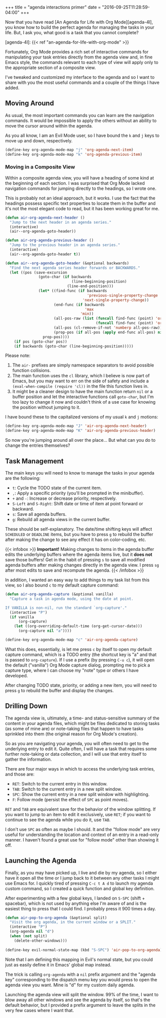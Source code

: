 +++
title = "agenda interactions primer"
date = "2016-09-25T11:28:59-04:00"
+++

Now that you have read [An Agenda for Life with Org Mode][agenda-4l], you know
how to build the perfect agenda for managing the tasks in your life. But, I ask
you, what good is a task that you cannot complete?

[agenda-4l]: {{< ref "an-agenda-for-life-with-org-mode" >}}

Fortunately, Org Mode provides a rich set of interactive commands for
manipulating your task entries directly from the agenda view and, in fine Emacs
style, the commands relevant to each type of view will apply only to the
appropriate section of a composite view.

I've tweaked and customized my interface to the agenda and so I want to share
with you the most useful commands and a couple of the things I have
added.<!--more-->

## Moving Around ##

As usual, the most important commands you can learn are the navigation
commands. It would be impossible to apply the others without an ability to move
the cursor around within the agenda.

As you all know, I am an Evil Mode user, so I have bound the `k` and `j` keys to
move up and down, respectively.

~~~cl
(define-key org-agenda-mode-map "j" 'org-agenda-next-item)
(define-key org-agenda-mode-map "k" 'org-agenda-previous-item)
~~~

### Moving in a Composite View ###

Within a composite agenda view, you will have a heading of some kind at the
beginning of each section. I was surprised that Org Mode lacked navigation
commands for jumping directly to the headings, so I wrote one.

This is probably not an ideal approach, but it works. I use the fact that the
headings possess specific text properties to locate them in the buffer and it's
not the most elegant code to read, but it has been working great for me.

~~~cl
(defun air-org-agenda-next-header ()
  "Jump to the next header in an agenda series."
  (interactive)
  (air--org-agenda-goto-header))

(defun air-org-agenda-previous-header ()
  "Jump to the previous header in an agenda series."
  (interactive)
  (air--org-agenda-goto-header t))

(defun air--org-agenda-goto-header (&optional backwards)
  "Find the next agenda series header forwards or BACKWARDS."
  (let ((pos (save-excursion
               (goto-char (if backwards
                              (line-beginning-position)
                            (line-end-position)))
               (let* ((find-func (if backwards
                                     'previous-single-property-change
                                   'next-single-property-change))
                      (end-func (if backwards
                                    'max
                                  'min))
                      (all-pos-raw (list (funcall find-func (point) 'org-agenda-structural-header)
                                         (funcall find-func (point) 'org-agenda-date-header)))
                      (all-pos (cl-remove-if-not 'numberp all-pos-raw))
                      (prop-pos (if all-pos (apply end-func all-pos) nil)))
                 prop-pos))))
    (if pos (goto-char pos))
    (if backwards (goto-char (line-beginning-position)))))
~~~

Please note:

1. The `air-` prefixes are simply namespace separators to avoid possible
   function collisions.
2. The main function uses the `cl` library, which I believe is now part of
   Emacs, but you may want to err on the side of safety and include a
   `(eval-when-compile (require 'cl))` in the file this function lives in.
3. It might be a cleaner design to have the main function return `nil` or a
   buffer position and let the interactive functions call `goto-char`, but I'm
   too lazy to change it now and couldn't think of a use case for knowing the
   position without jumping to it.

I have bound these to the capitalized versions of my usual `k` and `j` motions:

~~~cl
(define-key org-agenda-mode-map "J" 'air-org-agenda-next-header)
(define-key org-agenda-mode-map "K" 'air-org-agenda-previous-header)
~~~

So now you're jumping around all over the place... But what can you do to change
the entries themselves?

## Task Management ##

The main keys you will need to know to manage the tasks in your agenda are the
following:

* `t`: Cycle the TODO state of the current item.
* `,`: Apply a specific priority (you'll be prompted in the minibuffer).
* `+` and `-`: Increase or decrease priority, respectively.
* `S-Left` and `S-Right`: Shift date or time of item at point forward or backward.
* `s`: Save all agenda buffers.
* `g`: Rebuild all agenda views in the current buffer.

These should be self-explanatory. The date/time shifting keys will affect
`SCHEDULED` or `DEADLINE` items, but you have to press `g` to rebuild the buffer
after making the change to see any effect it has on color-coding, etc.

{{< infobox >}}
**Important!** Making changes to items in the agenda buffer edits the
underlying buffers where the agenda items live, but it **does not** save those
buffers! Get in the habit of pressing `s` to save all modified agenda buffers
after making changes directly in the agenda view. I press `sg` after most edits
to save and recompute the agenda.
{{< /infobox >}}

In addition, I wanted an easy way to add things to my task list from this view,
so I also bound `c` to my default capture command:

~~~cl
(defun air-org-agenda-capture (&optional vanilla)
  "Capture a task in agenda mode, using the date at point.

If VANILLA is non-nil, run the standard `org-capture'."
  (interactive "P")
  (if vanilla
      (org-capture)
    (let ((org-overriding-default-time (org-get-cursor-date)))
      (org-capture nil "a"))))

(define-key org-agenda-mode-map "c" 'air-org-agenda-capture)
~~~

What this does, essentially, is let me press `c` by itself to open my default
capture command, which is a TODO entry (the shortcut key is "a" and that is
passed to `org-capture`). If I use a prefix (by pressing `C-u c`), it will open
the default ("vanilla") Org Mode capture dialog, prompting me to pick a capture
type, where I can choose my "note" type or others I have developed.

After changing TODO state, priority, or adding a new item, you will need to
press `g` to rebuild the buffer and display the changes.

## Drilling Down ##

The agenda view is, ultimately, a time- and status-sensitive summary of the
content in your agenda files, which might be files dedicated to storing tasks
(as some of mine are) or note-taking files that happen to have tasks sprinkled
into them (the original reason for Org Mode's creation).

So as you are navigating your agenda, you will often need to get to the
underlying entry to edit it. Quite often, I will have a task that requires some
further note-taking or data collection, and I will use that entry itself to
gather the information.

There are four major ways in which to access the underlying task entries, and
those are:

* `RET`: Switch to the current entry in this window.
* `TAB`: Switch to the current entry in a new split window.
* `SPC`: Show the current entry in a new split window with highlighting.
* `F`: Follow mode (persist the effect of `SPC` as point moves).

`RET` and `TAB` are equivalent save for the behavior of the window splitting. If
you want to jump to an item to edit it exclusively, use `RET`; if you want to
continue to see the agenda while you do it, use `TAB`.

I don't use `SPC` as often as maybe I should. It and the "follow mode" are very
useful for understanding the location and context of an entry in a read-only
manner. I haven't found a great use for "follow mode" other than showing it off.

## Launching the Agenda ##

Finally, as you may have picked up, I live and die by my agenda, so I either
have it open all the time or I jump back to it between any other tasks I might
use Emacs for. I quickly tired of pressing `C-c t A d` to launch my agenda
custom command, so I created a quick function and global key definition.

After experimenting with a few global keys, I landed on `S-SPC` (shift +
spacebar), which is not used by anything else I'm aware of and is the easiest
thing to press that I could find. I probably press it 900 times a day.

~~~cl
(defun air-pop-to-org-agenda (&optional split)
  "Visit the org agenda, in the current window or a SPLIT."
  (interactive "P")
  (org-agenda nil "d")
  (when (not split)
    (delete-other-windows)))
    
(define-key evil-normal-state-map (kbd "S-SPC") 'air-pop-to-org-agenda)
~~~

Note that I am defining this mapping in Evil's normal state, but you could just
as easily define it in Emacs' global map instead.

The trick is calling `org-agenda` with a `nil` prefix argument and the "agenda
key" corresponding to the dispatch menu key you would press to open the agenda
view you want. Mine is "d" for my custom daily agenda.

Launching the agenda view will split the window. 99% of the time, I want to blow
away all other windows and see the agenda by itself, so that's the default
behavior, but I provided a prefix argument to leave the splits in the very few
cases where I want that.
